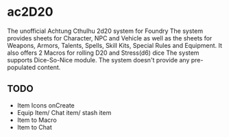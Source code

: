 # ac2D20
The unofficial Achtung Cthulhu 2d20 system for Foundry
The system provides sheets for Character, NPC and Vehicle as well as the sheets for Weapons, Armors, Talents, Spells, Skill Kits, Special Rules and Equipment.
It also offers 2 Macros for rolling D20 and Stress(d6) dice
The system supports Dice-So-Nice module.
The system doesn't provide any pre-populated content.

## TODO
- Item Icons onCreate
- Equip Item/ Chat item/ stash item
- Item to Macro
- Item to Chat
